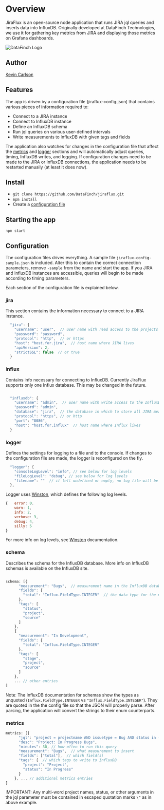 # Overview

JiraFlux is an open-source node application that runs JIRA jql queries and inserts data into InfluxDB. Originally developed at DataFinch Technologies, we use it for gathering key metrics from JIRA and displaying those metrics on Grafana dashboards.

![DataFinch Logo](http://www.datafinch.com/Content/img/logo.png)

## Author

[Kevin Carlson](mailto:kcarlson@datafinch.com)

## Features

The app is driven by a configuration file (jiraflux-config.json) that contains various pieces of information required to:

* Connect to a JIRA instance
* Connect to InfluxDB instance
* Define an InfluxDB schema
* Run jql queries on various user-defined intervals
* Write measurements to InfluxDB with given tags and fields

The application also watches for changes in the configuration file that affect the [metrics](#metrics) and [logger](#logger) sections and will automatically adjust queries, timing, InfluxDB writes, and logging. If configuration changes need to be made to the JIRA or InfluxDB connections, the application needs to be restarted manually (at least it does now).

## Install

* `git clone https://github.com/DataFinch/jiraflux.git`
* `npm install`
* Create a [configuration file](#configuration)

## Starting the app

`npm start`

## Configuration

The configuration files drives everything.  A sample file `jiraflux-config-sample.json` is included. Alter this to contain the correct connection parameters, remove `-sample` from the name and start the app. If you JIRA and InfluxDB instances are accessible, queries will begin to be made according to timing parameters.

Each section of the configuration file is explained below.

### jira

This section contains the information necessary to connect to a JIRA instance.

```js
  "jira": {
    "username": "user",  // user name with read access to the projects you want to query
    "password": "password",
    "protocol": "http",  // or https
    "host": "host.for.jira",  // host name where JIRA lives
    "apiVersion": 2,  
    "strictSSL": false  // or true
  }
```

### influx

Contains info necessary for connecting to InfluxDB. Currently JiraFlux supports only one Influx database. This may be changed in the future.

```js

  "influxdb": {
    "username": "admin",  // user name with write access to the InfluxDB database listed in this config
    "password": "admin",  
    "database": "jira",  // the database in which to store all JIRA measurements
    "protocol": "https", // or http
    "port": "8086",
    "host": "host.for.influx"  // host name where Influx lives
  }
```

### logger

Defines the settings for logging to a file and to the console. If changes to the configuration file are made, the logger is reconfigured on the fly.

```js
  "logger": {
    "consoleLogLevel": "info", // see below for log levels
    "fileLogLevel": "debug", // see below for log levels
    "filename": ""  // if left undefined or empty, no log file will be used
  },
```

Logger uses [Winston](https://www.npmjs.com/package/winston), which defines the following log levels.

```js
{   error: 0,
    warn: 1,
    info: 2,
    verbose: 3,
    debug: 4,
    silly: 5
}
```

For more info on log levels, see [Winston](https://www.npmjs.com/package/winston) documentation.

### schema

Describes the schema for the InfluxDB database. More info on InfluxDB schemas is available on the InfluxDB site.

```js

schema: [{
      "measurement": "Bugs",  // measurement name in the InfluxDB database
      "fields": {
        "total": "Influx.FieldType.INTEGER"  // the data type for the measurement as a string
      },
      "tags": [
        "status",
        "project",
        "source"
      ]
    },
    {
      "measurement": "In Development",
      "fields": {
        "total": "Influx.FieldType.INTEGER"
      },
      "tags": [
        "stage",
        "project",
        "source"
      ]
    },
    ... // other entries
]

```

Note: The InfluxDB documentation for schemas show the types as unquoted (`Influx.FieldType.INTEGER` vs `"Influx.FieldType.INTEGER"`). They are quoted in the the config file so that the JSON will properly parse. After parsing, the application will convert the strings to their enum counterparts.

### metrics

```js
metrics: [{
      "jql": "project = projectname AND issuetype = Bug AND status in (Open, \"In QA\")",
      "desc": "Project: In Progress Bugs",
      "minutes": 30, // how often to run this query
      "measurement": "Bugs",  // what measurement to insert
      "fields": ["total"],  // which field(s)
      "tags": {  // which tags to write to InfluxDB
        "project": "Project",
        "status": "In Progress"
      }
    }, ... // additional metrics entries
]

```

IMPORTANT: Any multi-word project names, status, or other arguments in the jql parameter must be contained in escaped quotation marks `\"` as in above example.